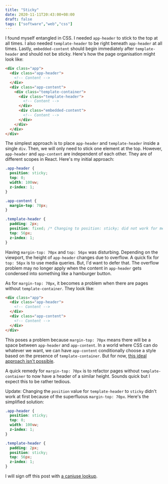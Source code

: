 ```yaml
---
title: "Sticky"
date: 2020-11-11T20:43:00+08:00
draft: false
tags: ["software","web","css"]
---
```

I found myself entangled in CSS. I needed `app-header` to stick to the top at all times. I also needed `template-header` to be right beneath `app-header` at all times. Lastly, `embedded-content` should begin immediately after `template-header` and should not be sticky. Here's how the page organisation might look like:

```html
<div class="app">
  <div class="app-header">
    <!-- Content -->
  </div>
  <div class="app-content">
    <div class="template-container">
      <div class="template-header">
        <!-- Content -->
      </div>
      <div class="embedded-content">
        <!-- Content -->
      </div>
    </div>
  </div>
</div>
```

The simplest approach is to place `app-header` and `template-header` inside a single `div`. Then, we will only need to stick one element at the top. However, `app-header` and `app-content` are independent of each other. They are of different scopes in React. Here's my initial approach:

```css
.app-header {
  position: sticky;
  top: 0;
  width: 100vw;
  z-index: 1;
}

.app-content {
  margin-top: 70px;
}

.template-header {
  padding: 2px;
  position: fixed; /* Changing to position: sticky; did not work for me. */
  top: 56px;
  z-index: 1;
}
```

Having `margin-top: 70px` and `top: 56px` was disturbing. Depending on the viewport, the height of `app-header` changes due to overflow. A quick fix for `top: 56px` is to use media queries. But, I'd want to defer that. The overflow problem may no longer apply when the content in `app-header` gets condensed into something like a hamburger button.

As for `margin-top: 70px`, it becomes a problem when there are pages without `template-container`. They look like:

```html
<div class="app">
  <div class="app-header">
    <!-- Content -->
  </div>
  <div class="app-content">
    <!-- Content -->
  </div>
</div>
```

This poses a problem because `margin-top: 70px` means there will be a space between `app-header` and `app-content`. In a world where CSS can do whatever we want, we can have `app-content` conditionally choose a style based on the presence of `template-container`. But for now, [this ideal approach isn't possible](https://stackoverflow.com/questions/21252551/apply-style-to-parent-if-it-has-child-with-css).

A quick remedy for `margin-top: 70px` is to refactor pages without `template-container` to now have a header of a similar height. Sounds quick but I expect this to be rather tedious.

Update: Changing the `position` value for `template-header` to `sticky` didn't work at first because of the superfluous `margin-top: 70px`. Here's the simplified solution:

```css
.app-header {
  position: sticky;
  top: 0;
  width: 100vw;
  z-index: 1;
}

.template-header {
  padding: 2px;
  position: sticky;
  top: 56px;
  z-index: 1;
}
```

I will sign off this post with [a caniuse lookup](https://caniuse.com/css-sticky).
